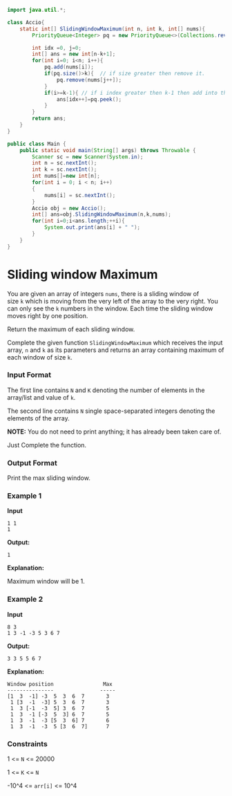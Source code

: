 

```java
import java.util.*;

class Accio{
    static int[] SlidingWindowMaximum(int n, int k, int[] nums){
        PriorityQueue<Integer> pq = new PriorityQueue<>(Collections.reverseOrder());

		int idx =0, j=0;
		int[] ans = new int[n-k+1];
		for(int i=0; i<n; i++){
			pq.add(nums[i]);
			if(pq.size()>k){  // if size greater then remove it.
				pq.remove(nums[j++]);
			}
			if(i>=k-1){ // if i index greater then k-1 then add into the pq.
				ans[idx++]=pq.peek();
			}
		}
		return ans;
    }
}

public class Main {
    public static void main(String[] args) throws Throwable {
        Scanner sc = new Scanner(System.in);
        int n = sc.nextInt();
        int k = sc.nextInt();
        int nums[]=new int[n];
        for(int i = 0; i < n; i++)
        {
            nums[i] = sc.nextInt();
        }
        Accio obj = new Accio();
        int[] ans=obj.SlidingWindowMaximum(n,k,nums);
        for(int i=0;i<ans.length;++i){
            System.out.print(ans[i] + " ");
        }
    }
}
```

# Sliding window Maximum

You are given an array of integers `nums`, there is a sliding window of size `k` which is moving from the very left of the array to the very right. You can only see the `k` numbers in the window. Each time the sliding window moves right by one position.

Return the maximum of each sliding window.

Complete the given function `SlidingWindowMaximum` which receives the input array, `n` and `k` as its parameters and returns an array containing maximum of each window of size `k`.

### Input Format

The first line contains `N` and `K` denoting the number of elements in the array/list and value of `k`.

The second line contains `N` single space-separated integers denoting the elements of the array.

**NOTE:** You do not need to print anything; it has already been taken care of.

Just Complete the function.

### Output Format

Print the max sliding window.

### Example 1

**Input**

```
1 1
1
```

**Output:**

```
1
```

**Explanation:**

Maximum window will be 1.

### Example 2

**Input**

```
8 3
1 3 -1 -3 5 3 6 7
```

**Output:**

```
3 3 5 5 6 7
```

**Explanation:**

```
Window position                Max
---------------               -----
[1  3  -1] -3  5  3  6  7       3
 1 [3  -1  -3] 5  3  6  7       3
 1  3 [-1  -3  5] 3  6  7       5
 1  3  -1 [-3  5  3] 6  7       5
 1  3  -1  -3 [5  3  6] 7       6
 1  3  -1  -3  5 [3  6  7]      7
```

### Constraints

1 <= `N` <= 20000

1 <= `K` <= `N`

-10^4 <= `arr[i]` <= 10^4